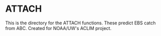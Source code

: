 # ATTACH
This is the directory for the ATTACH functions.  These predict EBS catch from ABC.  Created for NOAA/UW's ACLIM project.
